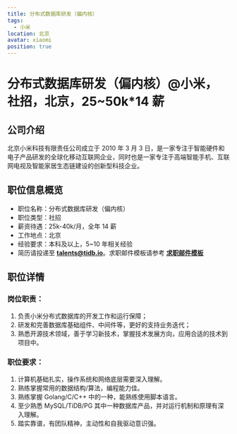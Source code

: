 ```yaml
---
title: 分布式数据库研发（偏内核）
tags:
  - 小米
location: 北京
avatar: xiaomi
position: true
---
```


# 分布式数据库研发（偏内核）@小米，社招，北京，25~50k\*14 薪

## 公司介绍

北京小米科技有限责任公司成立于 2010 年 3 月 3 日，是一家专注于智能硬件和电子产品研发的全球化移动互联网企业，同时也是一家专注于高端智能手机、互联网电视及智能家居生态链建设的创新型科技企业。

## 职位信息概览

- 职位名称：分布式数据库研发（偏内核）
- 职位类型：社招
- 薪资待遇：25k-40k/月，全年 14 薪
- 工作地点：北京
- 经验要求：本科及以上，5~10 年相关经验
- 简历请投递至 <a mailto="talents@tidb.io">**talents@tidb.io**</a>。求职邮件模板请参考 **[求职邮件模板](https://asktug.com/t/topic/62932)**

## 职位详情

### 岗位职责：

1. 负责小米分布式数据库的开发工作和运行保障；
2. 研发和完善数据库基础组件、中间件等，更好的支持业务迭代；
3. 熟悉开源技术领域，善于学习新技术，掌握技术发展方向，应用合适的技术到项目中。

### 职位要求：

1. 计算机基础扎实，操作系统和网络底层需要深入理解。
2. 熟练掌握常用的数据结构/算法，编程能力佳。
3. 熟练掌握 Golang/C/C++ 中的一种，能熟练使用脚本语言。
4. 至少熟悉 MySQL/TiDB/PG 其中一种数据库产品，并对运行机制和原理有深入理解。
5. 踏实靠谱，有团队精神，主动性和自我驱动意识强。
